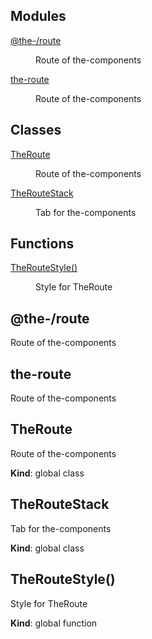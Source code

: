 <!--- Code generated by @the-/script-doc. DO NOT EDIT. -->

## Modules

<dl>
<dt><a href="#module_@the-/route">@the-/route</a></dt>
<dd><p>Route of the-components</p>
</dd>
<dt><a href="#module_the-route">the-route</a></dt>
<dd><p>Route of the-components</p>
</dd>
</dl>

## Classes

<dl>
<dt><a href="#TheRoute">TheRoute</a></dt>
<dd><p>Route of the-components</p>
</dd>
<dt><a href="#TheRouteStack">TheRouteStack</a></dt>
<dd><p>Tab for the-components</p>
</dd>
</dl>

## Functions

<dl>
<dt><a href="#TheRouteStyle">TheRouteStyle()</a></dt>
<dd><p>Style for TheRoute</p>
</dd>
</dl>

<a name="module_@the-/route"></a>

## @the-/route
Route of the-components

<a name="module_the-route"></a>

## the-route
Route of the-components

<a name="TheRoute"></a>

## TheRoute
Route of the-components

**Kind**: global class  
<a name="TheRouteStack"></a>

## TheRouteStack
Tab for the-components

**Kind**: global class  
<a name="TheRouteStyle"></a>

## TheRouteStyle()
Style for TheRoute

**Kind**: global function  

